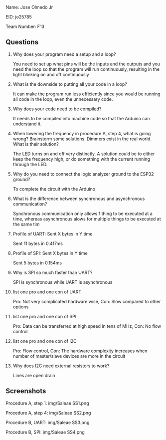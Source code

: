 Name: Jose Olmedo Jr

EID: jo25785

Team Number: F13

## Questions

1. Why does your program need a setup and a loop?

    You need to set up what pins will be the inputs and the outputs and you need the loop so that the program will run continuously, resulting in the light blinking on and off continuously

2. What is the downside to putting all your code in a loop?

    It can make the program run less efficiently since you would be running all code in the loop, even the unnecessary code.

3. Why does your code need to be compiled?

    It needs to be compiled into machine code so that the Arduino can understand it.

4. When lowering the frequency in procedure A, step 4, what is going wrong? Brainstorm some solutions. Dimmers exist in the real world. What is their solution?

    The LED turns on and off very distinctly. A solution could be to either keep the frequency high, or do something with the current running through the LED.

5. Why do you need to connect the logic analyzer ground to the ESP32 ground?

    To complete the circuit with the Arduino

6. What is the difference between synchronous and asynchronous communication?

    Synchronous communication only allows 1 thing to be executed at a time, whereas asynchronous alows for multiple things to be executed at the same tim

7. Profile of UART: Sent X bytes in Y time 

    Sent 11 bytes in 0.417ms

8. Profile of SPI: Sent X bytes in Y time

    Sent 5 bytes in 0.154ms

9. Why is SPI so much faster than UART?

    SPI is synchronous while UART is asynchronous

10. list one pro and one con of UART

    Pro: Not very complicated hardware wise, Con: Slow compared to other options

11. list one pro and one con of SPI

    Pro: Data can be transferred at high speed in tens of MHz, Con: No flow control

12. list one pro and one con of I2C

    Pro: Flow control, Con: The hardware complexity increases when number of master/slave devices are more in the circuit

13. Why does I2C need external resistors to work?

    Lines are open drain

## Screenshots

Procedure A, step 1:
img/Saleae SS1.png

Procedure A, step 4:
img/Saleae SS2.png

Procedure B, UART:
img/Saleae SS3.png

Procedure B, SPI:
img/Saleae SS4.png
